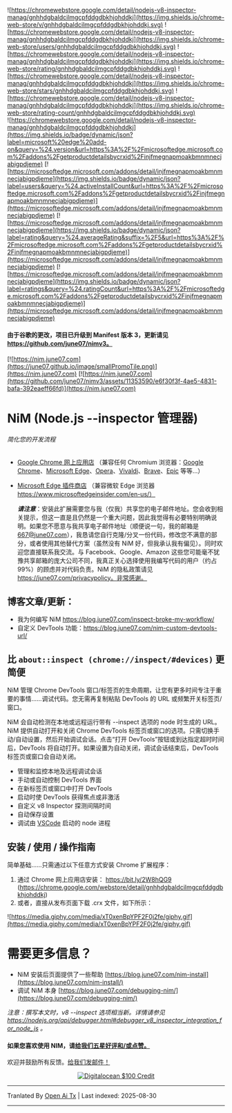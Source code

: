 ![https://chromewebstore.google.com/detail/nodejs-v8-inspector-manag/gnhhdgbaldcilmgcpfddgdbkhjohddkj](https://img.shields.io/chrome-web-store/v/gnhhdgbaldcilmgcpfddgdbkhjohddkj.svg)
![https://chromewebstore.google.com/detail/nodejs-v8-inspector-manag/gnhhdgbaldcilmgcpfddgdbkhjohddkj](https://img.shields.io/chrome-web-store/users/gnhhdgbaldcilmgcpfddgdbkhjohddkj.svg)
![https://chromewebstore.google.com/detail/nodejs-v8-inspector-manag/gnhhdgbaldcilmgcpfddgdbkhjohddkj](https://img.shields.io/chrome-web-store/rating/gnhhdgbaldcilmgcpfddgdbkhjohddkj.svg)
![https://chromewebstore.google.com/detail/nodejs-v8-inspector-manag/gnhhdgbaldcilmgcpfddgdbkhjohddkj](https://img.shields.io/chrome-web-store/stars/gnhhdgbaldcilmgcpfddgdbkhjohddkj.svg)
![https://chromewebstore.google.com/detail/nodejs-v8-inspector-manag/gnhhdgbaldcilmgcpfddgdbkhjohddkj](https://img.shields.io/chrome-web-store/rating-count/gnhhdgbaldcilmgcpfddgdbkhjohddkj.svg)<br>
![https://chromewebstore.google.com/detail/nodejs-v8-inspector-manag/gnhhdgbaldcilmgcpfddgdbkhjohddkj](https://img.shields.io/badge/dynamic/json?label=microsoft%20edge%20add-on&query=%24.version&url=https%3A%2F%2Fmicrosoftedge.microsoft.com%2Faddons%2Fgetproductdetailsbycrxid%2Finjfmegnapmoakbmnmnecjabigpdjeme)
[![https://microsoftedge.microsoft.com/addons/detail/injfmegnapmoakbmnmnecjabigpdjeme](https://img.shields.io/badge/dynamic/json?label=users&query=%24.activeInstallCount&url=https%3A%2F%2Fmicrosoftedge.microsoft.com%2Faddons%2Fgetproductdetailsbycrxid%2Finjfmegnapmoakbmnmnecjabigpdjeme)](https://microsoftedge.microsoft.com/addons/detail/injfmegnapmoakbmnmnecjabigpdjeme)
[![https://microsoftedge.microsoft.com/addons/detail/injfmegnapmoakbmnmnecjabigpdjeme](https://img.shields.io/badge/dynamic/json?label=rating&query=%24.averageRating&suffix=%2F5&url=https%3A%2F%2Fmicrosoftedge.microsoft.com%2Faddons%2Fgetproductdetailsbycrxid%2Finjfmegnapmoakbmnmnecjabigpdjeme)](https://microsoftedge.microsoft.com/addons/detail/injfmegnapmoakbmnmnecjabigpdjeme)
[![https://microsoftedge.microsoft.com/addons/detail/injfmegnapmoakbmnmnecjabigpdjeme](https://img.shields.io/badge/dynamic/json?label=ratings&query=%24.ratingCount&url=https%3A%2F%2Fmicrosoftedge.microsoft.com%2Faddons%2Fgetproductdetailsbycrxid%2Finjfmegnapmoakbmnmnecjabigpdjeme)](https://microsoftedge.microsoft.com/addons/detail/injfmegnapmoakbmnmnecjabigpdjeme)

<!--评分徽章目前因[此处](https://github.com/badges/shields/issues/5475)和[此处](https://github.com/pandawing/node-chrome-web-store-item-property/issues/275#issuecomment-687801815)的问题而失效。-->

#### 由于谷歌的更改，项目已升级到 Manifest 版本 3，更新请见 https://github.com/june07/nimv3。

[![https://nim.june07.com](https://june07.github.io/image/smallPromoTile.png)](https://nim.june07.com) [![https://nim.june07.com](https://github.com/june07/nimv3/assets/11353590/e6f30f3f-4ae5-4831-bafa-392eaeff66fd)](https://nim.june07.com)

# NiM (Node.js --inspector 管理器)
###### 简化您的开发流程

* [Google Chrome 网上应用店]([http://bit.ly/2W8hQG9](https://chromewebstore.google.com/detail/nodejs-v8-inspector-manag/gnhhdgbaldcilmgcpfddgdbkhjohddkj?utm_source=github&utm_medium=readme&utm_campaign=nim&utm_content=1)) （兼容任何 Chromium 浏览器：[Google Chrome](https://www.google.com/chrome/)、[Microsoft Edge](https://www.microsoftedgeinsider.com/en-us/)、[Opera](https://www.opera.com/)、[Vivaldi](https://vivaldi.com/)、[Brave](https://brave.com/)、[Epic](https://www.epicbrowser.com/) 等等...）
* [Microsoft Edge 插件商店](https://microsoftedge.microsoft.com/addons/detail/injfmegnapmoakbmnmnecjabigpdjeme) （兼容微软 Edge 浏览器 https://www.microsoftedgeinsider.com/en-us/）

    ***请注意***：安装此扩展需要您与我（仅我）共享您的电子邮件地址。您会收到相关提示，但这一直是且仍然是一个重大问题，因此我觉得有必要特别明确说明。如果您不愿意与我共享电子邮件地址（顺便说一句，我的邮箱是 667@june07.com），我恳请您自行克隆/分叉一份代码，修改您不满意的部分，或者使用其他替代方案（虽然没有 NiM 好，但我承认我有偏见）。同时欢迎您直接联系我交流。与 Facebook、Google、Amazon 这些您可能毫不犹豫共享邮箱的庞大公司不同，我真正关心选择使用我编写代码的用户（约占 99%）的顾虑并对代码负责。NiM 的隐私政策请见 https://june07.com/privacypolicy。非常感谢。

## 博客文章/更新：
* 我为何编写 NiM https://blog.june07.com/inspect-broke-my-workflow/
* 自定义 DevTools 功能：https://blog.june07.com/nim-custom-devtools-url/
## 比 `about::inspect (chrome://inspect/#devices)` 更简便

NiM 管理 Chrome DevTools 窗口/标签页的生命周期，让您有更多时间专注于重要的事情……调试代码。您无需再复制粘贴 DevTools 的 URL 或频繁开关标签页/窗口。

NiM 会自动检测在本地或远程运行带有 --inspect 选项的 node 时生成的 URL。NiM 提供自动打开和关闭 Chrome DevTools 标签页或窗口的选项。只需切换手动/自动设置，然后开始调试会话。点击“打开 DevTools”按钮或到达指定超时时间后，DevTools 将自动打开。如果设置为自动关闭，调试会话结束后，DevTools 标签页或窗口会自动关闭。

 * 管理和监控本地及远程调试会话
 * 手动或自动控制 DevTools 界面
 * 在新标签页或窗口中打开 DevTools
 * 启动时使 DevTools 获得焦点或非激活
 * 自定义 v8 Inspector 探测间隔时间
 * 自动保存设置
 * 调试由 [VSCode](https://imgur.com/download/PRMn9md) 启动的 node 进程
## 安装 / 使用 / 操作指南

简单基础……只需通过以下任意方式安装 Chrome 扩展程序：

1. 通过 Chrome 网上应用店安装：
    https://bit.ly/2W8hQG9 (https://chrome.google.com/webstore/detail/gnhhdgbaldcilmgcpfddgdbkhjohddkj)
2. 或者，直接从发布页面下载 .crx 文件，如下所示：

![https://media.giphy.com/media/xT0xenBpYPF2F0j2fe/giphy.gif](https://media.giphy.com/media/xT0xenBpYPF2F0j2fe/giphy.gif)



# 需要更多信息？
* NiM 安装后页面提供了一些帮助 [https://blog.june07.com/nim-install](https://blog.june07.com/nim-install/)
* 调试 NiM 本身 [https://blog.june07.com/debugging-nim/](https://blog.june07.com/debugging-nim/)

*注意：撰写本文时，v8 --inspect 选项相当新。详情请参见 https://nodejs.org/api/debugger.html#debugger_v8_inspector_integration_for_node_js 。*
#### 如果您喜欢使用 NIM，请[给我们五星好评和/或点赞。](https://chrome.google.com/webstore/detail/nim-node-inspector-manage/gnhhdgbaldcilmgcpfddgdbkhjohddkj/reviewshttps://chrome.google.com/webstore/detail/nim-node-inspector-manage/gnhhdgbaldcilmgcpfddgdbkhjohddkj/reviews)

欢迎并鼓励所有反馈。[给我们发邮件！](https://raw.githubusercontent.com/june07/NiM/master/mailto:667@june07.com)

<!--
[![IPv4 Lease](https://june07.github.io/image/EVERYTHING.jpg)](https://june07.com/blog/ipv4/?utm_source=NiM&utm_medium=options%20page&utm_campaign=ipv4&utm_content=2)
-->

<div style="display:flex; justify-content:center;">
  <a href="https://m.do.co/c/fe4184318b19" target="_blank" rel="noopener"><IMG border="0" alt="Digitalocean $100 Credit" src="https://june07.github.io/image/digitalocean-credit.png"></a>
</div>




---

Tranlated By [Open Ai Tx](https://github.com/OpenAiTx/OpenAiTx) | Last indexed: 2025-08-30

---